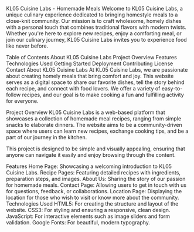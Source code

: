 KL05 Cuisine Labs - Homemade Meals
Welcome to KL05 Cuisine Labs, a unique culinary experience dedicated to bringing homestyle meals to a close-knit community. Our mission is to craft wholesome, homely dishes with a personal touch that combines traditional flavors with modern twists. Whether you're here to explore new recipes, enjoy a comforting meal, or join our culinary journey, KL05 Cuisine Labs invites you to experience food like never before.

Table of Contents
About KL05 Cuisine Labs
Project Overview
Features
Technologies Used
Getting Started
Deployment
Contributing
License
Contact
About KL05 Cuisine Labs
At KL05 Cuisine Labs, we are passionate about creating homely meals that bring comfort and joy. This website serves as a digital space to share our favorite dishes, tell the story behind each recipe, and connect with food lovers. We offer a variety of easy-to-follow recipes, and our goal is to make cooking a fun and fulfilling activity for everyone.

Project Overview
KL05 Cuisine Labs is a web-based platform that showcases a collection of homemade meal recipes, ranging from simple snacks to elaborate dinners. The website aims to be a community-driven space where users can learn new recipes, exchange cooking tips, and be a part of our journey in the kitchen.

This project is designed to be simple and visually appealing, ensuring that anyone can navigate it easily and enjoy browsing through the content.

Features
Home Page: Showcasing a welcoming introduction to KL05 Cuisine Labs.
Recipe Pages: Featuring detailed recipes with ingredients, preparation steps, and images.
About Us: Sharing the story of our passion for homemade meals.
Contact Page: Allowing users to get in touch with us for questions, feedback, or collaborations.
Location Page: Displaying the location for those who wish to visit or know more about the community.
Technologies Used
HTML5: For creating the structure and layout of the website.
CSS3: For styling and ensuring a responsive, clean design.
JavaScript: For interactive elements such as image sliders and form validation.
Google Fonts: For beautiful, modern typography.
